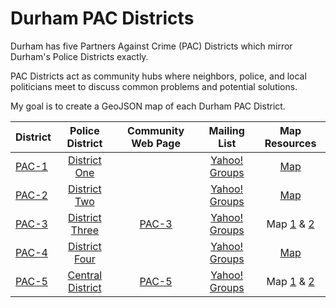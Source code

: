 Durham PAC Districts
============================
Durham has five Partners Against Crime (PAC) Districts which mirror Durham's Police Districts exactly.

PAC Districts act as community hubs where neighbors, police, and local politicians meet to discuss common problems and potential solutions.

My goal is to create a GeoJSON map of each Durham PAC District.

|District|Police District         |Community Web Page|Mailing List|Map Resources|
|:-------|:----------------------:|:----------------:|:----------:|:------------:|
|[PAC-1](http://durhamnc.gov/ich/op/DPD/Pages/PAC1.aspx)|[District One](http://durhamnc.gov/ich/op/DPD/Pages/District%201.aspx)||[Yahoo! Groups](https://groups.yahoo.com/neo/groups/pac1/info)|[Map](http://durhamnc.gov/ich/op/DPD/Documents/District%201.pdf)|
|[PAC-2](http://durhamnc.gov/ich/op/DPD/Pages/PAC2.aspx)|[District Two](http://durhamnc.gov/ich/op/DPD/Pages/District2.aspx)||[Yahoo! Groups](https://groups.yahoo.com/neo/groups/pac2/info)|[Map](http://durhamnc.gov/ich/op/DPD/Documents/District%202.pdf)|
|[PAC-3](http://durhamnc.gov/ich/op/DPD/Pages/PAC3.aspx)|[District Three](http://durhamnc.gov/ich/op/DPD/Pages/District%203.aspx)|[PAC-3](http://pac3durhamnc.weebly.com/)|[Yahoo! Groups](https://groups.yahoo.com/neo/groups/pac3/info)|Map [1](http://durhamnc.gov/ich/op/DPD/Documents/District%203.pdf) & [2](http://pac3durhamnc.weebly.com/uploads/2/5/6/5/25650760/9329677_orig.jpg?264)|
|[PAC-4](http://durhamnc.gov/ich/op/DPD/Pages/PAC4.aspx)|[District Four](http://durhamnc.gov/ich/op/DPD/Pages/District-4.aspx)||[Yahoo! Groups](https://groups.yahoo.com/neo/groups/pac4/info)|[Map](http://durhamnc.gov/ich/op/DPD/Documents/District%204.pdf)|
|[PAC-5](http://durhamnc.gov/ich/op/DPD/Pages/PAC5.aspx)|[Central District](http://durhamnc.gov/ich/op/DPD/Pages/D5.aspx)|[PAC-5](http://www.pac5.org/)|[Yahoo! Groups](https://groups.yahoo.com/neo/groups/pac5/info)|Map [1](http://durhamnc.gov/ich/op/DPD/Documents/District%205.pdf) & [2](http://www.pac5.org/pac5-map/)|
